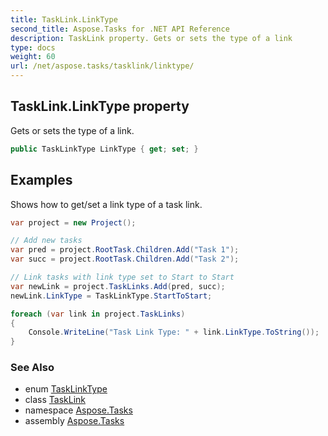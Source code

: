 ```yaml
---
title: TaskLink.LinkType
second_title: Aspose.Tasks for .NET API Reference
description: TaskLink property. Gets or sets the type of a link
type: docs
weight: 60
url: /net/aspose.tasks/tasklink/linktype/
---
```

## TaskLink.LinkType property

Gets or sets the type of a link.

```csharp
public TaskLinkType LinkType { get; set; }
```

## Examples

Shows how to get/set a link type of a task link.

```csharp
var project = new Project();

// Add new tasks
var pred = project.RootTask.Children.Add("Task 1");
var succ = project.RootTask.Children.Add("Task 2");

// Link tasks with link type set to Start to Start
var newLink = project.TaskLinks.Add(pred, succ);
newLink.LinkType = TaskLinkType.StartToStart;

foreach (var link in project.TaskLinks)
{
    Console.WriteLine("Task Link Type: " + link.LinkType.ToString());
}
```

### See Also

* enum [TaskLinkType](../../tasklinktype/)
* class [TaskLink](../)
* namespace [Aspose.Tasks](../../tasklink/)
* assembly [Aspose.Tasks](../../../)


